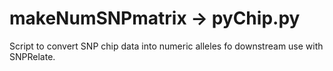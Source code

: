 # makeNumSNPmatrix -> pyChip.py
Script to convert SNP chip data into numeric alleles fo downstream use with SNPRelate.
